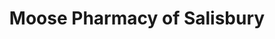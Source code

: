 ---
title: "Moose Pharmacy of Salisbury"
url: /salisbury/moose-pharmacy-of-salisbury/
shop: Drogerie
---